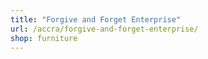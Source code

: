 ```yaml
---
title: "Forgive and Forget Enterprise"
url: /accra/forgive-and-forget-enterprise/
shop: furniture
---
```

